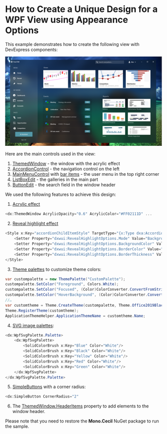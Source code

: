 # How to Create a Unique Design for a WPF View using Appearance Options

This example demonstrates how to create the following view with DevExpress components:

![Alt text](Images/preview.png)


Here are the main controls used in the view:
1. [ThemedWindow](https://docs.devexpress.com/WPF/DevExpress.Xpf.Core.ThemedWindow) - the window with the acrylic effect 
2. [AccordionControl](https://docs.devexpress.com/WPF/118347/controls-and-libraries/navigation-controls/accordion-control) - the navigation control on the left
3. [MainMenuControl](https://docs.devexpress.com/WPF/DevExpress.Xpf.Bars.MainMenuControl) with [bar items](https://docs.devexpress.com/WPF/6553/controls-and-libraries/ribbon-bars-and-menu/bars/populating-bars/items-and-links) - the user menu in the top right corner
4. [ListBoxEdit](https://docs.devexpress.com/WPF/DevExpress.Xpf.Editors.ListBoxEdit) - the galleries in the main part
5. [ButtonEdit](https://docs.devexpress.com/WPF/DevExpress.Xpf.Editors.ButtonEdit) - the search field in the window header


We used the following features to achieve this design:
1. [Acrylic effect](https://docs.devexpress.com/WPF/401394/common-concepts/fluent-design-support#acrylic-window-background)
```csharp
<dx:ThemedWindow AcrylicOpacity="0.6" AcrylicColor="#FF02111D" ... 
```
2. [Reveal highlight effect](https://docs.devexpress.com/WPF/401394/common-concepts/fluent-design-support#reveal-highlight)
```csharp
<Style x:Key="accordionChildItemStyle" TargetType="{x:Type dxa:AccordionItem}">
    <Setter Property="dxwui:RevealHighlightOptions.Mode" Value="BackgroundAndBorder"/>
    <Setter Property="dxwui:RevealHighlightOptions.BackgroundColor" Value="#19E4D9D9"/>
    <Setter Property="dxwui:RevealHighlightOptions.BorderColor" Value="#FF615B5B"/>
    <Setter Property="dxwui:RevealHighlightOptions.BorderThickness" Value="1"/>
</Style>
```

3. [Theme palettes](https://docs.devexpress.com/WPF/400728/common-concepts/themes/palettes) to customize theme colors:
```csharp
var custompalette = new ThemePalette("CustomPalette");
custompalette.SetColor("Foreground", Colors.White);
custompalette.SetColor("Focused", (Color)ColorConverter.ConvertFromString("#A04B647A"));
custompalette.SetColor("HoverBackground", (Color)ColorConverter.ConvertFromString("#1FFFFFFF"));
//… 
var customtheme = Theme.CreateTheme(custompalette, Theme.Office2019Black);
Theme.RegisterTheme(customtheme);
ApplicationThemeHelper.ApplicationThemeName = customtheme.Name;
```
4. [SVG image palettes](https://docs.devexpress.com/WPF/120131/common-concepts/images/svg-images#svg-image-palettes):
```csharp
<dx:WpfSvgPalette.Palette>
    <dx:WpfSvgPalette>
        <SolidColorBrush x:Key="Blue" Color="White"/>
        <SolidColorBrush x:Key="Black" Color="White"/>
        <SolidColorBrush x:Key="Yellow" Color="White"/>
        <SolidColorBrush x:Key="Red" Color="White"/>
        <SolidColorBrush x:Key="Green" Color="White"/>
    </dx:WpfSvgPalette>
</dx:WpfSvgPalette.Palette>
```

5. [SimpleButtons](https://docs.devexpress.com/WPF/DevExpress.Xpf.Core.SimpleButton) with a corner radius:
```csharp
<dx:SimpleButton CornerRadius="2" 
```
6. The [ThemedWindow.HeaderItems](https://docs.devexpress.com/WPF/DevExpress.Xpf.Core.ThemedWindow.HeaderItems) property to add elements to the window header.

Please note that you need to restore the **Mono.Cecil** NuGet package to run the sample. 
